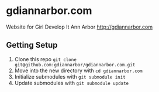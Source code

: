 gdiannarbor.com
===============

Website for Girl Develop It Ann Arbor http://gdiannarbor.com

## Getting Setup

1. Clone this repo `git clone git@github.com:gdiannarbor/gdiannarbor.com.git`
2. Move into the new directory with `cd gdiannarbor.com`
3. Initialize submodules with `git submodule init`
4. Update submodules with `git submodule update`
